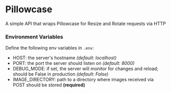 # Pillowcase
A simple API that wraps Pillowcase for Resize and Rotate requests via HTTP

### Environment Variables
Define the following env variables in `.env`:
* HOST: the server's hostname *(default: localhost)*
* PORT: the port the server should listen on *(default: 8000)*
* DEBUG_MODE: if set, the server will monitor for changes and reload; should be False in production *(default: False)*
* IMAGE_DIRECTORY: path to a directory where images received via POST should be stored **(required)**
